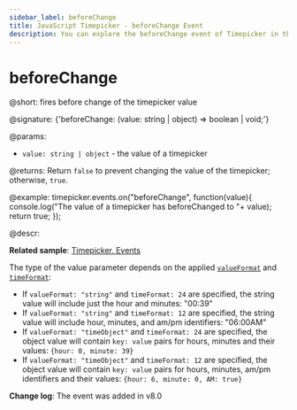 ```yaml
---
sidebar_label: beforeChange
title: JavaScript Timepicker - beforeChange Event 
description: You can explore the beforeChange event of Timepicker in the documentation of the DHTMLX JavaScript UI library. Browse developer guides and API reference, try out code examples and live demos, and download a free 30-day evaluation version of DHTMLX Suite.
---
```


# beforeChange

@short: fires before change of the timepicker value

@signature: {'beforeChange: (value: string | object) => boolean | void;'}

@params:
- `value: string | object` - the value of a timepicker

@returns:
Return `false` to prevent changing the value of the timepicker; otherwise, `true`.

@example:
timepicker.events.on("beforeChange", function(value){
    console.log("The value of a timepicker has beforeChanged to "+ value);
    return true;
});

@descr:

**Related sample**: [Timepicker. Events](https://snippet.dhtmlx.com/5ccptwy7)

The type of the value parameter depends on the applied [`valueFormat`](timepicker/api/timepicker_valueformat_config.md) and [`timeFormat`](timepicker/api/timepicker_timeformat_config.md):

- If `valueFormat: "string"`  and `timeFormat: 24` are specified, the string value will include just the hour and minutes: "00:39"
- If `valueFormat: "string"`  and `timeFormat: 12` are specified, the string value will include hour, minutes, and am/pm identifiers: "06:00AM"
- If `valueFormat: "timeObject"`  and `timeFormat: 24` are specified, the object value will contain `key: value` pairs for hours, minutes and their values: `{hour: 0, minute: 39}`
- If `valueFormat: "timeObject"`  and `timeFormat: 12` are specified, the object value will contain `key: value` pairs for hours, minutes, am/pm identifiers and their values: `{hour: 6, minute: 0, AM: true}`

**Change log**: The event was added in v8.0
